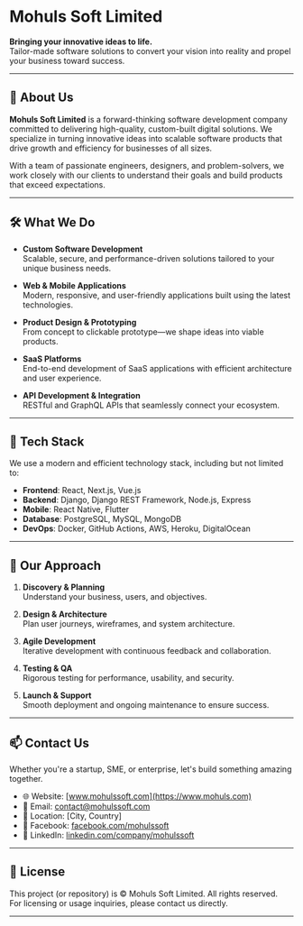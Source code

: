 # Mohuls Soft Limited

**Bringing your innovative ideas to life.**  
Tailor-made software solutions to convert your vision into reality and propel your business toward success.

---

## 🚀 About Us

**Mohuls Soft Limited** is a forward-thinking software development company committed to delivering high-quality, custom-built digital solutions. We specialize in turning innovative ideas into scalable software products that drive growth and efficiency for businesses of all sizes.

With a team of passionate engineers, designers, and problem-solvers, we work closely with our clients to understand their goals and build products that exceed expectations.

---

## 🛠️ What We Do

- **Custom Software Development**  
  Scalable, secure, and performance-driven solutions tailored to your unique business needs.

- **Web & Mobile Applications**  
  Modern, responsive, and user-friendly applications built using the latest technologies.

- **Product Design & Prototyping**  
  From concept to clickable prototype—we shape ideas into viable products.

- **SaaS Platforms**  
  End-to-end development of SaaS applications with efficient architecture and user experience.

- **API Development & Integration**  
  RESTful and GraphQL APIs that seamlessly connect your ecosystem.

---

## 🧠 Tech Stack

We use a modern and efficient technology stack, including but not limited to:

- **Frontend**: React, Next.js, Vue.js
- **Backend**: Django, Django REST Framework, Node.js, Express
- **Mobile**: React Native, Flutter
- **Database**: PostgreSQL, MySQL, MongoDB
- **DevOps**: Docker, GitHub Actions, AWS, Heroku, DigitalOcean

---

## 🤝 Our Approach

1. **Discovery & Planning**  
   Understand your business, users, and objectives.

2. **Design & Architecture**  
   Plan user journeys, wireframes, and system architecture.

3. **Agile Development**  
   Iterative development with continuous feedback and collaboration.

4. **Testing & QA**  
   Rigorous testing for performance, usability, and security.

5. **Launch & Support**  
   Smooth deployment and ongoing maintenance to ensure success.

---

## 📫 Contact Us

Whether you're a startup, SME, or enterprise, let's build something amazing together.

- 🌐 Website: [www.mohulssoft.com](https://www.mohuls.com)
- 📧 Email: contact@mohulssoft.com
- 📍 Location: [City, Country]
- 🔗 Facebook: [facebook.com/mohulssoft](https://www.facebook.com/mohulssoft)
- 🔗 LinkedIn: [linkedin.com/company/mohulssoft](https://bd.linkedin.com/company/mohuls)

---

## 📄 License

This project (or repository) is © Mohuls Soft Limited. All rights reserved.  
For licensing or usage inquiries, please contact us directly.

---
